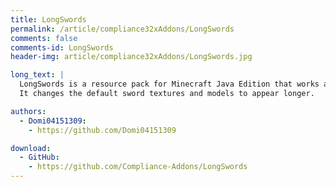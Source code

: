 ```yaml
---
title: LongSwords
permalink: /article/compliance32xAddons/LongSwords
comments: false
comments-id: LongSwords
header-img: article/compliance32xAddons/LongSwords.jpg

long_text: |
  LongSwords is a resource pack for Minecraft Java Edition that works as an add-on for Compliance 32x.
  It changes the default sword textures and models to appear longer.

authors:
  - Domi04151309:
    - https://github.com/Domi04151309

download:
  - GitHub:
    - https://github.com/Compliance-Addons/LongSwords
---
```

